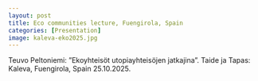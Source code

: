 ```yaml
---
layout: post
title: Eco communities lecture, Fuengirola, Spain
categories: [Presentation]
image: kaleva-eko2025.jpg
---
```

Teuvo Peltoniemi: ”Ekoyhteisöt utopiayhteisöjen jatkajina”. Taide ja Tapas: Kaleva, Fuengirola, Spain 25.10.2025.
